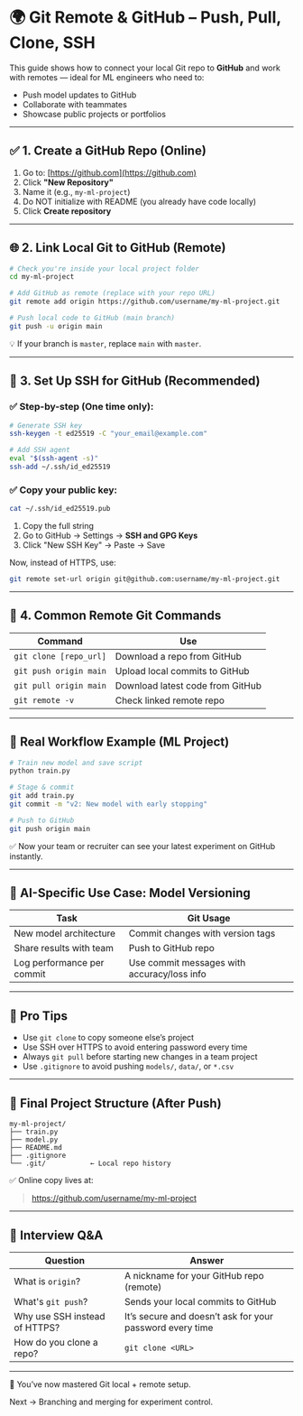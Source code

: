 # 🌍 Git Remote & GitHub – Push, Pull, Clone, SSH

This guide shows how to connect your local Git repo to **GitHub** and work with remotes — ideal for ML engineers who need to:
- Push model updates to GitHub
- Collaborate with teammates
- Showcase public projects or portfolios

---

## ✅ 1. Create a GitHub Repo (Online)

1. Go to: [https://github.com](https://github.com)
2. Click **"New Repository"**
3. Name it (e.g., `my-ml-project`)
4. Do NOT initialize with README (you already have code locally)
5. Click **Create repository**

---

## 🌐 2. Link Local Git to GitHub (Remote)

```bash
# Check you're inside your local project folder
cd my-ml-project

# Add GitHub as remote (replace with your repo URL)
git remote add origin https://github.com/username/my-ml-project.git

# Push local code to GitHub (main branch)
git push -u origin main
```

💡 If your branch is `master`, replace `main` with `master`.

---

## 🔑 3. Set Up SSH for GitHub (Recommended)

### ✅ Step-by-step (One time only):

```bash
# Generate SSH key
ssh-keygen -t ed25519 -C "your_email@example.com"

# Add SSH agent
eval "$(ssh-agent -s)"
ssh-add ~/.ssh/id_ed25519
```

### ✅ Copy your public key:

```bash
cat ~/.ssh/id_ed25519.pub
```

1. Copy the full string
2. Go to GitHub → Settings → **SSH and GPG Keys**
3. Click "New SSH Key" → Paste → Save

Now, instead of HTTPS, use:

```bash
git remote set-url origin git@github.com:username/my-ml-project.git
```

---

## 🔁 4. Common Remote Git Commands

| Command | Use |
|---------|-----|
| `git clone [repo_url]` | Download a repo from GitHub |
| `git push origin main` | Upload local commits to GitHub |
| `git pull origin main` | Download latest code from GitHub |
| `git remote -v`        | Check linked remote repo |

---

## 🧠 Real Workflow Example (ML Project)

```bash
# Train new model and save script
python train.py

# Stage & commit
git add train.py
git commit -m "v2: New model with early stopping"

# Push to GitHub
git push origin main
```

✅ Now your team or recruiter can see your latest experiment on GitHub instantly.

---

## 🤖 AI-Specific Use Case: Model Versioning

| Task | Git Usage |
|------|-----------|
| New model architecture | Commit changes with version tags |
| Share results with team | Push to GitHub repo |
| Log performance per commit | Use commit messages with accuracy/loss info |

---

## 💬 Pro Tips

- Use `git clone` to copy someone else’s project
- Use SSH over HTTPS to avoid entering password every time
- Always `git pull` before starting new changes in a team project
- Use `.gitignore` to avoid pushing `models/`, `data/`, or `*.csv`

---

## 📁 Final Project Structure (After Push)

```
my-ml-project/
├── train.py
├── model.py
├── README.md
├── .gitignore
└── .git/           ← Local repo history
```

✅ Online copy lives at:
> https://github.com/username/my-ml-project

---

## 🧪 Interview Q&A

| Question | Answer |
|----------|--------|
| What is `origin`? | A nickname for your GitHub repo (remote) |
| What's `git push`? | Sends your local commits to GitHub |
| Why use SSH instead of HTTPS? | It’s secure and doesn’t ask for your password every time |
| How do you clone a repo? | `git clone <URL>` |

---

🎯 You’ve now mastered Git local + remote setup.

Next → Branching and merging for experiment control. 